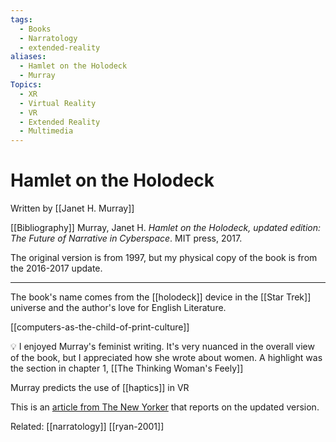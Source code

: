 ```yaml
---
tags:
  - Books
  - Narratology
  - extended-reality
aliases:
  - Hamlet on the Holodeck
  - Murray
Topics:
  - XR
  - Virtual Reality
  - VR
  - Extended Reality
  - Multimedia
---
```

# Hamlet on the Holodeck
Written by [[Janet H. Murray]]

[[Bibliography]]
	Murray, Janet H. _Hamlet on the Holodeck, updated edition: The Future of Narrative in Cyberspace_. MIT press, 2017.

The original version is from 1997, but my physical copy of the book is from the 2016-2017 update.

---

The book's name comes from the [[holodeck]] device in the [[Star Trek]] universe and the author's love for English Literature. 

[[computers-as-the-child-of-print-culture]]

💡 I enjoyed Murray's feminist writing. It's very nuanced in the overall view of the book, but I appreciated how she wrote about women. A highlight was the section in chapter 1, [[The Thinking Woman's Feely]]

Murray predicts the use of [[haptics]] in VR

This is an [article from The New Yorker](https://www.newyorker.com/books/second-read/hamlet-on-the-holodeck-twenty-years-later) that reports on the updated version. 

Related:
[[narratology]]
[[ryan-2001]]